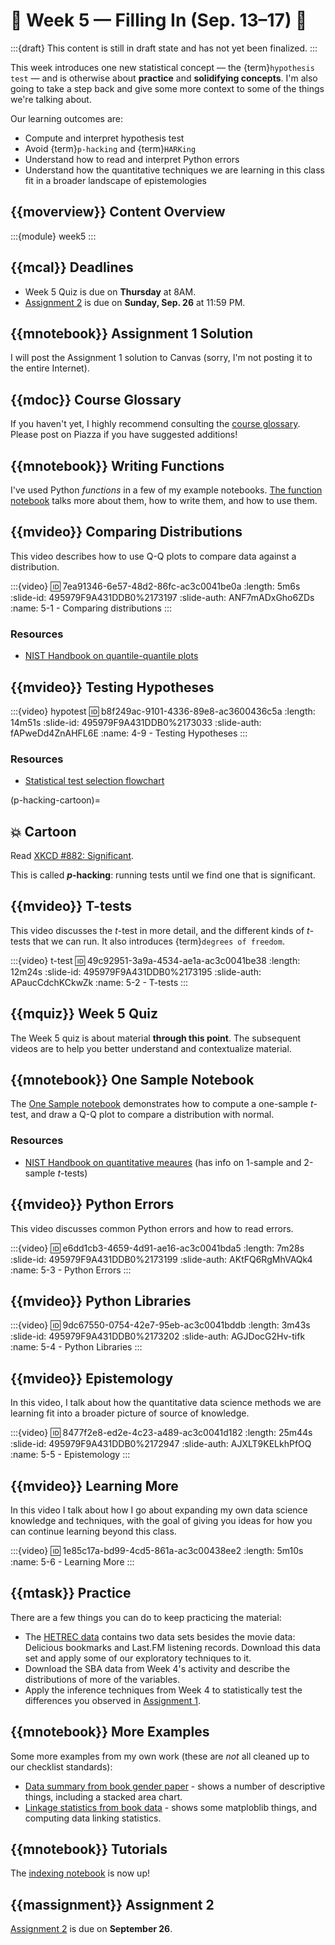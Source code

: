 # 🚧 Week 5 — Filling In (Sep. 13–17) 🚧

:::{draft}
This content is still in draft state and has not yet been finalized.
:::

This week introduces one new statistical concept — the {term}`hypothesis test` — and is otherwise about **practice** and **solidifying concepts**.
I'm also going to take a step back and give some more context to some of the things we're talking about.

Our learning outcomes are:

- Compute and interpret hypothesis test
- Avoid {term}`p-hacking` and {term}`HARKing`
- Understand how to read and interpret Python errors
- Understand how the quantitative techniques we are learning in this class fit in a broader landscape of epistemologies

## {{moverview}} Content Overview

:::{module} week5
:::

## {{mcal}} Deadlines

- Week 5 Quiz is due on **Thursday** at 8AM.
- [Assignment 2](../assignments/A2/index.md) is due on **Sunday, Sep. 26** at 11:59 PM.

## {{mnotebook}} Assignment 1 Solution

I will post the Assignment 1 solution to Canvas (sorry, I'm not posting it to the entire Internet).

## {{mdoc}} Course Glossary

If you haven't yet, I highly recommend consulting the [course glossary](../../resources/glossary.md).
Please post on Piazza if you have suggested additions!

## {{mnotebook}} Writing Functions

I've used Python *functions* in a few of my example notebooks.
[The function notebook](../../resources/tutorials/Functions.ipynb) talks more about them, how to write them, and how to use them.

## {{mvideo}} Comparing Distributions

This video describes how to use Q-Q plots to compare data against a distribution.

:::{video}
:id: 7ea91346-6e57-48d2-86fc-ac3c0041be0a
:length: 5m6s
:slide-id: 495979F9A431DDB0%2173197
:slide-auth: ANF7mADxGho6ZDs
:name: 5-1 - Comparing distributions
:::

### Resources

- [NIST Handbook on quantile-quantile plots](https://www.itl.nist.gov/div898/handbook/eda/section3/qqplot.htm)

## {{mvideo}} Testing Hypotheses

:::{video} hypotest
:id: b8f249ac-9101-4336-89e8-ac3600436c5a
:length: 14m51s
:slide-id: 495979F9A431DDB0%2173033
:slide-auth: fAPweDd4ZnAHFL6E
:name: 4-9 - Testing Hypotheses
:::

### Resources

- [Statistical test selection flowchart](http://timdraws.net/files/StatisticalTestFinder.pdf)

(p-hacking-cartoon)=
## 💥 Cartoon

Read [XKCD #882: Significant](https://xkcd.com/882/).

This is called **_p_-hacking**: running tests until we find one that is significant.

## {{mvideo}} T-tests

This video discusses the *t*-test in more detail, and the different kinds of *t*-tests that we can run.
It also introduces {term}`degrees of freedom`.

:::{video} t-test
:id: 49c92951-3a9a-4534-ae1a-ac3c0041be38
:length: 12m24s
:slide-id: 495979F9A431DDB0%2173195
:slide-auth: APaucCdchKCkwZk
:name: 5-2 - T-tests
:::

## {{mquiz}} Week 5 Quiz

The Week 5 quiz is about material **through this point**.
The subsequent videos are to help you better understand and contextualize material.

## {{mnotebook}} One Sample Notebook

The [One Sample notebook](../../resources/tutorials/OneSample.ipynb) demonstrates how to compute a one-sample *t*-test, and draw a Q-Q plot to compare a distribution with normal.

### Resources

- [NIST Handbook on quantitative meaures](https://www.itl.nist.gov/div898/handbook/eda/section3/eda35.htm) (has info on 1-sample and 2-sample *t*-tests)

## {{mvideo}} Python Errors

This video discusses common Python errors and how to read errors.

:::{video}
:id: e6dd1cb3-4659-4d91-ae16-ac3c0041bda5
:length: 7m28s
:slide-id: 495979F9A431DDB0%2173199
:slide-auth: AKtFQ6RgMhVAQk4
:name: 5-3 - Python Errors
:::

## {{mvideo}} Python Libraries

:::{video}
:id: 9dc67550-0754-42e7-95eb-ac3c0041bddb
:length: 3m43s
:slide-id: 495979F9A431DDB0%2173202
:slide-auth: AGJDocG2Hv-tifk
:name: 5-4 - Python Libraries
:::

## {{mvideo}} Epistemology

In this video, I talk about how the quantitative data science methods we are learning fit into a broader picture of source of knowledge.

:::{video}
:id: 8477f2e8-ed2e-4c23-a489-ac3c0041d182
:length: 25m44s
:slide-id: 495979F9A431DDB0%2172947
:slide-auth: AJXLT9KELkhPfOQ
:name: 5-5 - Epistemology
:::

## {{mvideo}} Learning More

In this video I talk about how I go about expanding my own data science knowledge and techniques, with the goal
of giving you ideas for how you can continue learning beyond this class.

:::{video}
:id: 1e85c17a-bd99-4cd5-861a-ac3c00438ee2
:length: 5m10s
:name: 5-6 - Learning More
:::

## {{mtask}} Practice

There are a few things you can do to keep practicing the material:

-   The [HETREC data](https://grouplens.org/datasets/hetrec-2011/) contains two data sets besides the movie data: Delicious bookmarks and Last.FM listening records.
    Download this data set and apply some of our exploratory techniques to it.
-   Download the SBA data from Week 4's activity and describe the distributions of more of the variables.
-   Apply the inference techniques from Week 4 to statistically test the differences you observed in [Assignment 1](../../assignments/A1/index.md).

## {{mnotebook}} More Examples

Some more examples from my own work (these are *not* all cleaned up to our checklist standards):

- [Data summary from book gender paper](DataSummary.ipynb) - shows a number of descriptive things, including a stacked area chart.
- [Linkage statistics from book data](https://github.com/BoiseState/bookdata-tools/blob/master/LinkageStats.ipynb) - shows some matploblib things, and computing data linking statistics.

## {{mnotebook}} Tutorials

The [indexing notebook](../../resources/tutorials/Indexing.ipynb) is now up!

## {{massignment}} Assignment 2

[Assignment 2](../assignments/A2/index.md) is due on **September 26**.
